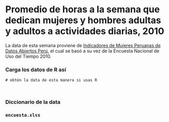# Promedio de horas a la semana que dedican mujeres y hombres adultas y adultos a actividades diarias, 2010

La data de esta semana proviene de [Indicadores de Mujeres Peruanas de Datos Abiertos Perú](https://www.datosabiertos.gob.pe/dataset/indicadores-de-mujeres-peruanas/resource/f3139e88-8f61-495b-9350-3b0f58ac9255), el cual se basó a su vez de la Encuesta Nacional de Uso del Tiempo 2010.


### Carga los datos de R así

```{r}
# obtèn la data de esta manera si usas R



```

### Diccionario de la data

### `encuesta.xlsx`

